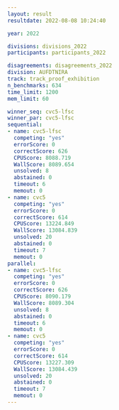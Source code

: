 ```yaml
---
layout: result
resultdate: 2022-08-08 10:24:40

year: 2022

divisions: divisions_2022
participants: participants_2022

disagreements: disagreements_2022
division: AUFDTNIRA
track: track_proof_exhibition
n_benchmarks: 634
time_limit: 1200
mem_limit: 60

winner_seq: cvc5-lfsc
winner_par: cvc5-lfsc
sequential:
- name: cvc5-lfsc
  competing: "yes"
  errorScore: 0
  correctScore: 626
  CPUScore: 8088.719
  WallScore: 8089.654
  unsolved: 8
  abstained: 0
  timeout: 6
  memout: 0
- name: cvc5
  competing: "yes"
  errorScore: 0
  correctScore: 614
  CPUScore: 13224.849
  WallScore: 13084.839
  unsolved: 20
  abstained: 0
  timeout: 7
  memout: 0
parallel:
- name: cvc5-lfsc
  competing: "yes"
  errorScore: 0
  correctScore: 626
  CPUScore: 8090.179
  WallScore: 8089.304
  unsolved: 8
  abstained: 0
  timeout: 6
  memout: 0
- name: cvc5
  competing: "yes"
  errorScore: 0
  correctScore: 614
  CPUScore: 13227.309
  WallScore: 13084.439
  unsolved: 20
  abstained: 0
  timeout: 7
  memout: 0
---
```

